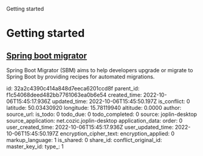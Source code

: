 Getting started

# Getting started

## [**Spring boot migrator**](https://github.com/spring-projects-experimental/spring-boot-migrator)
Spring Boot Migrator (SBM) aims to help developers upgrade or migrate to Spring Boot by providing recipes for automated migrations.

id: 32a2c4390c414a848d7eeca6201ccd8f
parent_id: f1c54068deed482bb7761063ea0b6e54
created_time: 2022-10-06T15:45:17.936Z
updated_time: 2022-10-06T15:45:50.197Z
is_conflict: 0
latitude: 50.03430920
longitude: 15.78119940
altitude: 0.0000
author: 
source_url: 
is_todo: 0
todo_due: 0
todo_completed: 0
source: joplin-desktop
source_application: net.cozic.joplin-desktop
application_data: 
order: 0
user_created_time: 2022-10-06T15:45:17.936Z
user_updated_time: 2022-10-06T15:45:50.197Z
encryption_cipher_text: 
encryption_applied: 0
markup_language: 1
is_shared: 0
share_id: 
conflict_original_id: 
master_key_id: 
type_: 1